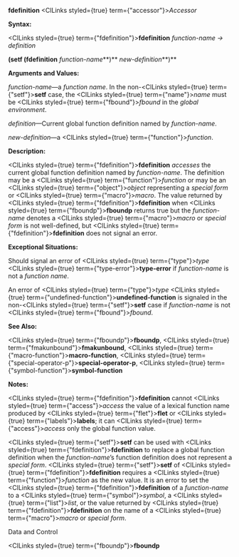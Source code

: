 **fdefinition** <ClLinks styled={true} term={"accessor"}><i>Accessor</i></ClLinks> 



**Syntax:** 



<ClLinks styled={true} term={"fdefinition"}><b>fdefinition</b></ClLinks> *function-name → definition* 



**(setf (fdefinition** *function-name***)** *new-definition***)** 



**Arguments and Values:** 



*function-name*—a *function name*. In the non-<ClLinks styled={true} term={"setf"}><b>setf</b></ClLinks> case, the <ClLinks styled={true} term={"name"}><i>name</i></ClLinks> must be <ClLinks styled={true} term={"fbound"}><i>fbound</i></ClLinks> in the *global environment*. 



*definition*—Current global function definition named by *function-name*. 



*new-definition*—a <ClLinks styled={true} term={"function"}><i>function</i></ClLinks>. 



**Description:** 



<ClLinks styled={true} term={"fdefinition"}><b>fdefinition</b></ClLinks> *accesses* the current global function definition named by *function-name*. The definition may be a <ClLinks styled={true} term={"function"}><i>function</i></ClLinks> or may be an <ClLinks styled={true} term={"object"}><i>object</i></ClLinks> representing a *special form* or <ClLinks styled={true} term={"macro"}><i>macro</i></ClLinks>. The value returned by <ClLinks styled={true} term={"fdefinition"}><b>fdefinition</b></ClLinks> when <ClLinks styled={true} term={"fboundp"}><b>fboundp</b></ClLinks> returns true but the *function-name* denotes a <ClLinks styled={true} term={"macro"}><i>macro</i></ClLinks> or *special form* is not well-defined, but <ClLinks styled={true} term={"fdefinition"}><b>fdefinition</b></ClLinks> does not signal an error. 



**Exceptional Situations:** 



Should signal an error of <ClLinks styled={true} term={"type"}><i>type</i></ClLinks> <ClLinks styled={true} term={"type-error"}><b>type-error</b></ClLinks> if *function-name* is not a *function name*. 



An error of <ClLinks styled={true} term={"type"}><i>type</i></ClLinks> <ClLinks styled={true} term={"undefined-function"}><b>undefined-function</b></ClLinks> is signaled in the non-<ClLinks styled={true} term={"setf"}><b>setf</b></ClLinks> case if *function-name* is not <ClLinks styled={true} term={"fbound"}><i>fbound</i></ClLinks>. 



**See Also:** 



<ClLinks styled={true} term={"fboundp"}><b>fboundp</b></ClLinks>, <ClLinks styled={true} term={"fmakunbound"}><b>fmakunbound</b></ClLinks>, <ClLinks styled={true} term={"macro-function"}><b>macro-function</b></ClLinks>, <ClLinks styled={true} term={"special-operator-p"}><b>special-operator-p</b></ClLinks>, <ClLinks styled={true} term={"symbol-function"}><b>symbol-function</b></ClLinks> 



**Notes:** 



<ClLinks styled={true} term={"fdefinition"}><b>fdefinition</b></ClLinks> cannot <ClLinks styled={true} term={"access"}><i>access</i></ClLinks> the value of a lexical function name produced by <ClLinks styled={true} term={"flet"}><b>flet</b></ClLinks> or <ClLinks styled={true} term={"labels"}><b>labels</b></ClLinks>; it can <ClLinks styled={true} term={"access"}><i>access</i></ClLinks> only the global function value. 



<ClLinks styled={true} term={"setf"}><b>setf</b></ClLinks> can be used with <ClLinks styled={true} term={"fdefinition"}><b>fdefinition</b></ClLinks> to replace a global function definition when the *function-name*’s function definition does not represent a *special form*. <ClLinks styled={true} term={"setf"}><b>setf</b></ClLinks> of <ClLinks styled={true} term={"fdefinition"}><b>fdefinition</b></ClLinks> requires a <ClLinks styled={true} term={"function"}><i>function</i></ClLinks> as the new value. It is an error to set the <ClLinks styled={true} term={"fdefinition"}><b>fdefinition</b></ClLinks> of a *function-name* to a <ClLinks styled={true} term={"symbol"}><i>symbol</i></ClLinks>, a <ClLinks styled={true} term={"list"}><i>list</i></ClLinks>, or the value returned by <ClLinks styled={true} term={"fdefinition"}><b>fdefinition</b></ClLinks> on the name of a <ClLinks styled={true} term={"macro"}><i>macro</i></ClLinks> or *special form*. 



Data and Control 











<ClLinks styled={true} term={"fboundp"}><b>fboundp</b></ClLinks> 



